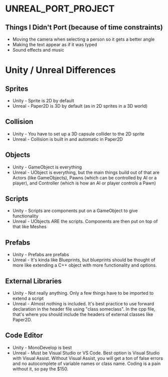 # UNREAL_PORT_PROJECT

## Things I Didn't Port (because of time constraints)
* Moving the camera when selecting a person so it gets a better angle
* Making the text appear as if it was typed
* Sound effects and music

# Unity / Unreal Differences

Sprites
--------------
* Unity - Sprite is 2D by default
* Unreal - Paper2D is 3D by default (as in 2D sprites in a 3D world)

Collision
--------------
* Unity - You have to set up a 3D capsule collider to the 2D sprite
* Unreal - Collision is built in and automatic in Paper2D

Objects
--------------
* Unity - GameObject is everything
* Unreal - UObject is everything, but the main things build out of that are Actors (like GameObjects), Pawns (which can be controlled by AI or a player), and Controller (which is how an AI or player controls a Pawn)

Scripts
--------------
* Unity - Scripts are components put on a GameObject to give functionality
* Unreal - UObjects ARE the scripts. Components are then put on top of that like Meshes

Prefabs
--------------
* Unity - Prefabs are prefabs
* Unreal - It's kinda like Blueprints, but blueprints should be thought of more like extending a C++ object with more functionality and options.

External Libraries
--------------
* Unity - Not really anything. Only a few things have to be imported to extend a script
* Unreal - Almost nothing is included. It's best practice to use forward declaration in the header file using "class someclass". In the cpp file, that's where you should include the headers of external classes like Paper2D.

Code Editor
--------------
* Unity - MonoDevelop is best
* Unreal - Must be Visual Studio or VS Code. Best option is Visual Studio with Visual Assist. Without Visual Assist, you will get a ton of false errors and no autocomplete of variable names or class name. Coding is a pain without it, so pay the $150.
